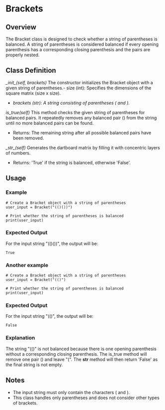 # Brackets

## Overview
The Bracket class is designed to check whether a string of parentheses is balanced. A string of parentheses is considered balanced if every opening parenthesis has a corresponding closing parenthesis and the pairs are properly nested.

## Class Definition

*\__init__(self, brackets)*
The constructor initializes the Bracket object with a given string of parentheses.- size (int): Specifies the dimensions of the square matrix (size x size).
- *brackets (str): A string consisting of parentheses ( and ).*

*is_true(self)*
This method checks the given string of parentheses for balanced pairs. It repeatedly removes any balanced pair () from the string until no more balanced pairs can be found.
- Returns: The remaining string after all possible balanced pairs have been removed.

*\__str__(self)*
Generates the dartboard matrix by filling it with concentric layers of numbers.
- Returns: 'True' if the string is balanced, otherwise 'False'.

## Usage
### Example
```
# Create a Bracket object with a string of parentheses
user_input = Bracket("(()())")

# Print whether the string of parentheses is balanced
print(user_input)
```
### Expected Output
For the input string "(()())", the output will be:
```
True
```
### Another example
```
# Create a Bracket object with a string of parentheses
user_input = Bracket("(()")

# Print whether the string of parentheses is balanced
print(user_input)
```
### Expected Output
For the input string "(()", the output will be:
```
False
```
### Explanation
The string "(()" is not balanced because there is one opening parenthesis without a corresponding closing parenthesis.
The is_true method will remove one pair () and leave "(".
The __str__ method will then return 'False' as the final string is not empty.

## Notes
- The input string must only contain the characters ( and ).
- This class handles only parentheses and does not consider other types of brackets.